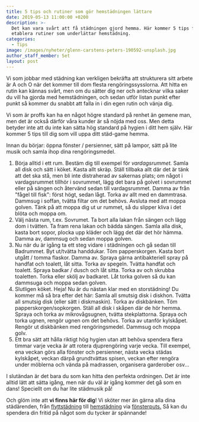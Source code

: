 ```yaml
---
title: 5 tips och rutiner som gör hemstädningen lättare
date: 2019-05-13 11:00:00 +0200
description: >-
  Det kan vara svårt att få städningen gjord hemma. Här kommer 5 tips för att
  etablera rutiner som underlättar hemstädning.
categories:
  - Tips
image: /images/nyheter/glenn-carstens-peters-190592-unsplash.jpg
author_staff_member: Set
layout: post
---
```


Vi som jobbar med st&auml;dning kan verkligen bekr&auml;fta att strukturera sitt arbete &auml;r A och O n&auml;r det kommer till dom flesta reng&ouml;ringssysslorna. Att hitta en rutin kan k&auml;nnas sv&aring;rt, men om du s&auml;tter dig ner och antecknar vilka saker du vill ha gjorda med hemst&auml;dningen, och sedan utf&ouml;r listan punkt efter punkt s&aring; kommer du snabbt att falla in i din egen rutin och v&auml;nja dig.

Vi som &auml;r proffs kan ha en n&aring;got h&ouml;gre standard p&aring; renhet &auml;n gemene man, men det &auml;r ocks&aring; d&auml;rf&ouml;r v&aring;ra kunder &auml;r s&aring; n&ouml;jda med oss. Men detta betyder inte att du inte kan s&auml;tta h&ouml;g standard p&aring; hygien i ditt hem sj&auml;lv. H&auml;r kommer 5 tips till dig som vill uppa ditt st&auml;d-game hemma.

Innan du b&ouml;rjar: &ouml;ppna f&ouml;nster / persienner, s&auml;tt p&aring; lampor, s&auml;tt p&aring; lite musik och samla ihop dina reng&ouml;ringsmedel.

1. B&ouml;rja alltid i ett rum. Best&auml;m dig till exempel f&ouml;r *vardagsrummet.* Samla all disk och s&auml;tt i k&ouml;ket. Kasta allt skr&auml;p. St&auml;ll tillbaka allt d&auml;r det &auml;r t&auml;nk att det ska st&aring;, men bli inte distraherad av sakernas plats; om n&aring;got i vardagsrummet tillh&ouml;r i sovrummet, l&auml;gg det bara p&aring; golvet i sovrummet eller p&aring; s&auml;ngen och &aring;terv&auml;nd sedan till vardagsrummet. Damma av fr&aring;n "f&aring;gel till fisk": f&ouml;rst h&ouml;gt, sedan l&aring;gt. Torka av allt med en dammtrasa. Dammsug i soffan, tv&auml;tta filtar om det beh&ouml;vs. Avsluta med att moppa golven. T&auml;nk p&aring; att moppa dig ut ur rummet, s&aring; du slipper kliva i det bl&ouml;ta och moppa om.
2. V&auml;lj n&auml;sta rum, t.ex. Sovrumet. Ta bort alla lakan fr&aring;n s&auml;ngen och l&auml;gg dom i tv&auml;tten. Ta fram rena lakan och b&auml;dda s&auml;ngen. Samla alla disk, kasta bort sopor, plocka upp kl&auml;der och l&auml;gg det d&auml;r det h&ouml;r h&auml;mma. Damma av, dammsug och sedan moppa golven. &nbsp; &nbsp;
3. Nu n&auml;r du &auml;r ig&aring;ng ta ett steg vidare i st&auml;dningen och g&aring; sedan till Badrummet. Byt ut/tv&auml;tta handdukar. T&ouml;m papperskorgen. Kasta bort utg&aring;tt / tomma flaskor. Damma av. Spraya g&auml;rna antibakteriell spray p&aring; handfat och toalett, l&aring;t sitta. Torka av spegeln. Tv&auml;tta handfat och toalett. Spraya badkar / dusch och l&aring;t sitta. Torka av och skrubba toaletten. Torka eller sk&ouml;lj av badkaret. L&aring;t torka golven s&aring; du kan dammsuga och moppa sedan golven. &nbsp; &nbsp;
4. Slutligen k&ouml;ket. Heja\! Nu &auml;r du n&auml;stan klar med en storst&auml;dning\! Du kommer m&aring; s&aring; bra efter det h&auml;r: Samla all smutsig disk i diskhon. Tv&auml;tta all smutsig disk (eller s&auml;tt i diskmaskin). Torka av diskb&auml;nken. T&ouml;m papperskorgen/sopkorgen. St&auml;ll all disk i sk&aring;pen d&auml;r de h&ouml;r hemma. Spraya och torka av mikrov&aring;gsugnen, tv&auml;tta stekplattorna. Spraya och torka ugnen, reng&ouml;r ugnen om det beh&ouml;vs. Torka av utanf&ouml;r kylsk&aring;pet. Reng&ouml;r ut diskb&auml;nken med reng&ouml;ringsmedel. Dammsug och moppa golv.
5. Ett bra s&auml;tt att h&aring;lla riktigt h&ouml;g hygien utan att beh&ouml;va spendera flera timmar varje vecka &auml;r att rotera djupreng&ouml;ring varje vecka. Till exempel, ena veckan g&ouml;rs alla f&ouml;nster och persienner, n&auml;sta vecka st&auml;das kylsk&aring;pet, veckan d&auml;rp&aring; grundtv&auml;ttas spisen, veckan efter reng&ouml;ra under m&ouml;blerna och v&auml;nda p&aring; madrassen, organisera garderober osv...

I slut&auml;ndan &auml;r det bara du som kan hitta den perfekta ordningen. Det &auml;r inte alltid l&auml;tt att s&auml;tta ig&aring;ng, men n&auml;r du v&auml;l &auml;r ig&aring;ng kommer det g&aring; som en dans\! Speciellt om du har lite st&auml;dmusik p&aring;\!

Och gl&ouml;m inte att **vi finns h&auml;r f&ouml;r dig**\! Vi sk&ouml;ter mer &auml;n g&auml;rna alla dina st&auml;d&auml;renden, fr&aring;n [flyttst&auml;dning](/privat/flyttstadning/) till [hemst&auml;dning](/privat/hemstadning/) via [f&ouml;nsterputs.](/privat/fonsterputs/) S&aring; kan du spendera din fritid p&aring; n&aring;got som du tycker &auml;r sp&auml;nnande\!